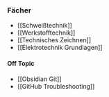 ### Fächer
- [[Schweißtechnik]]
- [[Werkstofftechnik]]
- [[Technisches Zeichnen]]
- [[Elektrotechnik Grundlagen]]

#### Off Topic
- [[Obsidian Git]]
- [[GitHub Troubleshooting]]